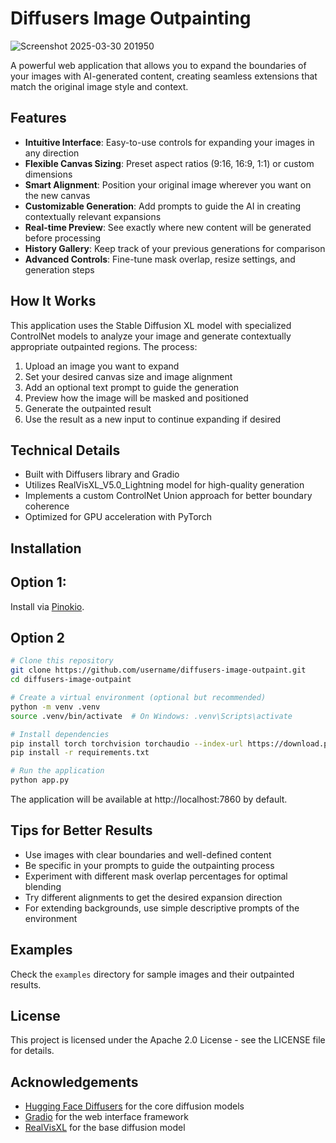 # Diffusers Image Outpainting

![Screenshot 2025-03-30 201950](https://github.com/user-attachments/assets/9133933a-8398-4cb0-8fc3-44e481dbbae1)

A powerful web application that allows you to expand the boundaries of your images with AI-generated content, creating seamless extensions that match the original image style and context.

## Features

- **Intuitive Interface**: Easy-to-use controls for expanding your images in any direction
- **Flexible Canvas Sizing**: Preset aspect ratios (9:16, 16:9, 1:1) or custom dimensions
- **Smart Alignment**: Position your original image wherever you want on the new canvas
- **Customizable Generation**: Add prompts to guide the AI in creating contextually relevant expansions
- **Real-time Preview**: See exactly where new content will be generated before processing
- **History Gallery**: Keep track of your previous generations for comparison
- **Advanced Controls**: Fine-tune mask overlap, resize settings, and generation steps

## How It Works

This application uses the Stable Diffusion XL model with specialized ControlNet models to analyze your image and generate contextually appropriate outpainted regions. The process:

1. Upload an image you want to expand
2. Set your desired canvas size and image alignment
3. Add an optional text prompt to guide the generation
4. Preview how the image will be masked and positioned
5. Generate the outpainted result
6. Use the result as a new input to continue expanding if desired

## Technical Details

- Built with Diffusers library and Gradio
- Utilizes RealVisXL_V5.0_Lightning model for high-quality generation
- Implements a custom ControlNet Union approach for better boundary coherence
- Optimized for GPU acceleration with PyTorch

## Installation
 
## Option 1: 
Install via [Pinokio](https://pinokio.computer).  

## Option 2
```bash
# Clone this repository
git clone https://github.com/username/diffusers-image-outpaint.git
cd diffusers-image-outpaint

# Create a virtual environment (optional but recommended)
python -m venv .venv
source .venv/bin/activate  # On Windows: .venv\Scripts\activate

# Install dependencies
pip install torch torchvision torchaudio --index-url https://download.pytorch.org/whl/cu126
pip install -r requirements.txt

# Run the application
python app.py
```

The application will be available at http://localhost:7860 by default.

## Tips for Better Results

- Use images with clear boundaries and well-defined content
- Be specific in your prompts to guide the outpainting process
- Experiment with different mask overlap percentages for optimal blending
- Try different alignments to get the desired expansion direction
- For extending backgrounds, use simple descriptive prompts of the environment

## Examples

Check the `examples` directory for sample images and their outpainted results.

## License

This project is licensed under the Apache 2.0 License - see the LICENSE file for details.

## Acknowledgements

- [Hugging Face Diffusers](https://github.com/huggingface/diffusers) for the core diffusion models
- [Gradio](https://gradio.app/) for the web interface framework
- [RealVisXL](https://huggingface.co/SG161222/RealVisXL_V5.0_Lightning) for the base diffusion model
